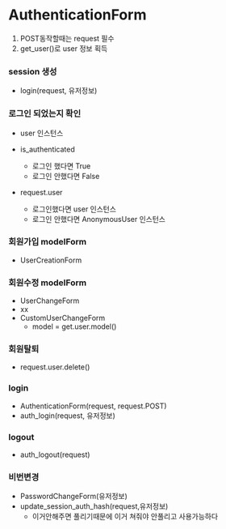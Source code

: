 # AuthenticationForm



1. POST동작할때는 request 필수
2. get_user()로 user 정보 획득



### session 생성

- login(request, 유저정보)



### 로그인 되었는지 확인

- user 인스턴스
- is_authenticated 
  - 로그인 했다면 True
  - 로그인 안했다면 False

- request.user
  - 로그인했다면 user 인스턴스
  - 로그인 안했다면 AnonymousUser 인스턴스



### 회원가입 modelForm

- UserCreationForm



### 회원수정 modelForm

- UserChangeForm
- xx 
- CustomUserChangeForm
  - model = get.user.model()

### 회원탈퇴

- request.user.delete()

### login

- AuthenticationForm(request, request.POST)
- auth_login(request, 유저정보)

### logout

- auth_logout(request)



### 비번변경

- PasswordChangeForm(유저정보)
- update_session_auth_hash(request,유저정보)
  - 이거안해주면 풀리기때문에 이거 쳐줘야 안풀리고 사용가능하다

